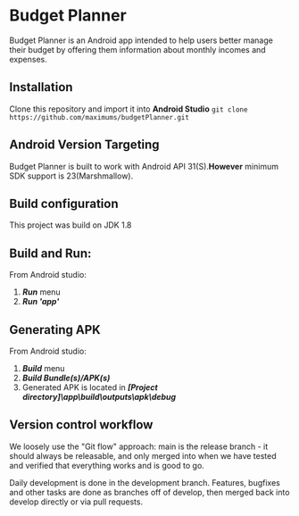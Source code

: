 # Budget Planner

Budget Planner is an Android app intended to help users better manage their budget by offering them information about monthly incomes and expenses.

## Installation

Clone this repository and import it into __Android Studio__
`git clone https://github.com/maximums/budgetPlanner.git`

## Android Version Targeting

Budget Planner is built to work with Android API 31(S).__However__ minimum SDK support is 23(Marshmallow).

## Build configuration

This project was build on JDK 1.8

## Build and Run:

From Android studio:
1. ___Run___ menu
2. ___Run 'app'___

## Generating APK

From Android studio:
1. ___Build___ menu
2. ___Build Bundle(s)/APK(s)___
3. Generated APK is located in ___[Project directory]\app\build\outputs\apk\debug___

## Version control workflow

We loosely use the "Git flow" approach: main is the release
branch - it should always be releasable, and only merged into
when we have tested and verified that everything works and is
good to go.

Daily development is done in the development branch. Features,
bugfixes and other tasks are done as branches off of develop,
then merged back into develop directly or via pull requests.

